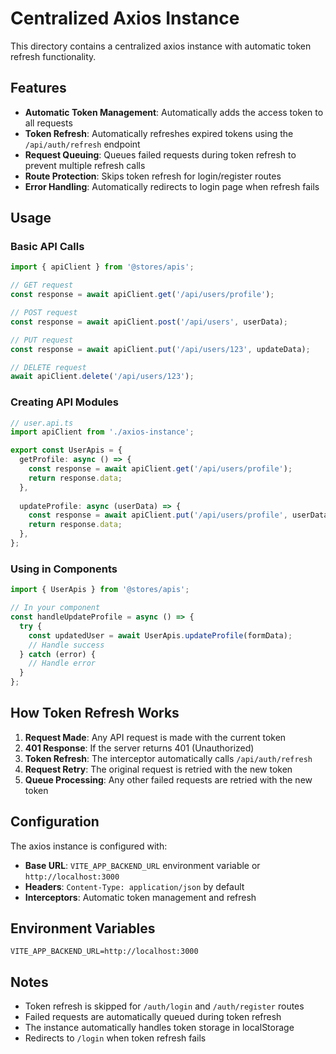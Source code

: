 # Centralized Axios Instance

This directory contains a centralized axios instance with automatic token refresh functionality.

## Features

- **Automatic Token Management**: Automatically adds the access token to all requests
- **Token Refresh**: Automatically refreshes expired tokens using the `/api/auth/refresh` endpoint
- **Request Queuing**: Queues failed requests during token refresh to prevent multiple refresh calls
- **Route Protection**: Skips token refresh for login/register routes
- **Error Handling**: Automatically redirects to login page when refresh fails

## Usage

### Basic API Calls

```typescript
import { apiClient } from '@stores/apis';

// GET request
const response = await apiClient.get('/api/users/profile');

// POST request
const response = await apiClient.post('/api/users', userData);

// PUT request
const response = await apiClient.put('/api/users/123', updateData);

// DELETE request
await apiClient.delete('/api/users/123');
```

### Creating API Modules

```typescript
// user.api.ts
import apiClient from './axios-instance';

export const UserApis = {
  getProfile: async () => {
    const response = await apiClient.get('/api/users/profile');
    return response.data;
  },
  
  updateProfile: async (userData) => {
    const response = await apiClient.put('/api/users/profile', userData);
    return response.data;
  },
};
```

### Using in Components

```typescript
import { UserApis } from '@stores/apis';

// In your component
const handleUpdateProfile = async () => {
  try {
    const updatedUser = await UserApis.updateProfile(formData);
    // Handle success
  } catch (error) {
    // Handle error
  }
};
```

## How Token Refresh Works

1. **Request Made**: Any API request is made with the current token
2. **401 Response**: If the server returns 401 (Unauthorized)
3. **Token Refresh**: The interceptor automatically calls `/api/auth/refresh`
4. **Request Retry**: The original request is retried with the new token
5. **Queue Processing**: Any other failed requests are retried with the new token

## Configuration

The axios instance is configured with:

- **Base URL**: `VITE_APP_BACKEND_URL` environment variable or `http://localhost:3000`
- **Headers**: `Content-Type: application/json` by default
- **Interceptors**: Automatic token management and refresh

## Environment Variables

```env
VITE_APP_BACKEND_URL=http://localhost:3000
```

## Notes

- Token refresh is skipped for `/auth/login` and `/auth/register` routes
- Failed requests are automatically queued during token refresh
- The instance automatically handles token storage in localStorage
- Redirects to `/login` when token refresh fails
